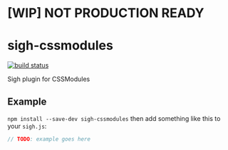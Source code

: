 # [WIP] NOT PRODUCTION READY

# sigh-cssmodules

[![build status](https://circleci.com/gh/Strate/sigh-cssmodules.png)](https://circleci.com/gh/Strate/sigh-cssmodules)

Sigh plugin for CSSModules

## Example

`npm install --save-dev sigh-cssmodules` then add something like this to your `sigh.js`:
```javascript
// TODO: example goes here
```

